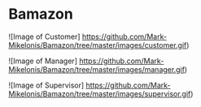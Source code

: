 # Bamazon


![Image of Customer]
https://github.com/Mark-Mikelonis/Bamazon/tree/master/images/customer.gif)

![Image of Manager]
https://github.com/Mark-Mikelonis/Bamazon/tree/master/images/manager.gif)

![Image of Supervisor]
https://github.com/Mark-Mikelonis/Bamazon/tree/master/images/supervisor.gif)